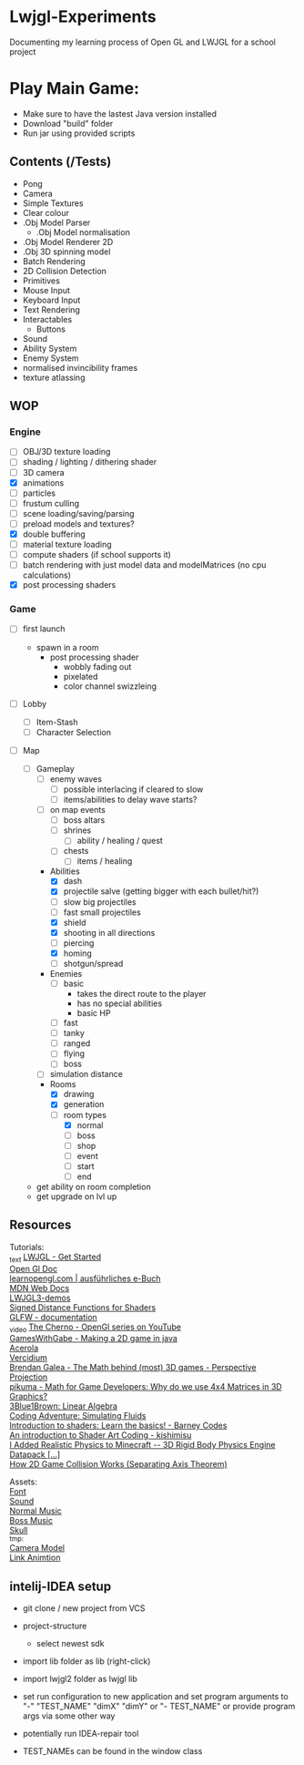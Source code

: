 # Lwjgl-Experiments

Documenting my learning process of Open GL and LWJGL for a school project

# Play Main Game:
- Make sure to have the lastest Java version installed
- Download "build" folder
- Run jar using provided scripts

## Contents (/Tests)
- Pong
- Camera
- Simple Textures
- Clear colour
- .Obj Model Parser 
  - .Obj Model normalisation
- .Obj Model Renderer 2D
- .Obj 3D spinning model
- Batch Rendering
- 2D Collision Detection
- Primitives
- Mouse Input
- Keyboard Input
- Text Rendering
- Interactables
  - Buttons
- Sound
- Ability System
- Enemy System
- normalised invincibility frames
- texture atlassing

## WOP
### Engine
- [ ] OBJ/3D texture loading
- [ ] shading / lighting / dithering shader
- [ ] 3D camera
- [x] animations
- [ ] particles
- [ ] frustum culling
- [ ] scene loading/saving/parsing
- [ ] preload models and textures?
- [x] double buffering
- [ ] material texture loading
- [ ] compute shaders (if school supports it)
- [ ] batch rendering with just model data and modelMatrices (no cpu calculations)
- [x] post processing shaders
### Game
- [ ] first launch
  - spawn in a room
    - post processing shader
      - wobbly fading out
      - pixelated
      - color channel swizzleing

- [ ] Lobby
  - [ ] Item-Stash
  - [ ] Character Selection
- [ ] Map
  - [ ] Gameplay
    - [ ] enemy waves
      - [ ] possible interlacing if cleared to slow
      - [ ] items/abilities to delay wave starts?
    - [ ] on map events
      - [ ] boss altars
      - [ ] shrines
        - [ ] ability / healing / quest
      - [ ] chests
        - [ ] items / healing 
    - Abilities
      - [x] dash
      - [x] projectile salve (getting bigger with each bullet/hit?)
      - [ ] slow big projectiles
      - [ ] fast small projectiles
      - [x] shield
      - [x] shooting in all directions
      - [ ] piercing
      - [x] homing
      - [ ] shotgun/spread
    - Enemies
      - [ ] basic
          - takes the direct route to the player
          - has no special abilities
          - basic HP
      - [ ] fast
      - [ ] tanky
      - [ ] ranged
      - [ ] flying
      - [ ] boss
    - [ ] simulation distance
    - Rooms
      - [x] drawing
      - [x] generation
      - [ ] room types
        - [x] normal
        - [ ] boss
        - [ ] shop
        - [ ] event
        - [ ] start
        - [ ] end
      
  - get ability on room completion
  - get upgrade on lvl up

## Resources
Tutorials: <br>
<sub> text </sub>
[LWJGL - Get Started](https://www.lwjgl.org/guide) <br>
[Open Gl Doc](https://docs.gl) <br>
[learnopengl.com | ausführliches e-Buch](https://learnopengl.com/) <br>
[MDN Web Docs](https://developer.mozilla.org/en-US/docs/Games/Techniques/2D_collision_detection) <br>
[LWJGL3-demos](https://github.com/LWJGL/lwjgl3-demos) <br>
[Signed Distance Functions for Shaders](https://iquilezles.org/articles/distfunctions2d/) <br>
[GLFW - documentation](https://www.glfw.org/docs/latest/) <br>
<sub> video </sub>
[The Cherno - OpenGl series on YouTube](https://www.youtube.com/watch?v=W3gAzLwfIP0&list=PLlrATfBNZ98foTJPJ_Ev03o2oq3-GGOS2) <br>
[GamesWithGabe - Making a 2D game in java](https://www.youtube.com/watch?v=VyKE7vz65rY&list=PLtrSb4XxIVbp8AKuEAlwNXDxr99e3woGE) <br>
[Acerola](https://www.youtube.com/@Acerola_t) <br>
[Vercidium](https://www.youtube.com/@Vercidium) <br>
[Brendan Galea - The Math behind (most) 3D games - Perspective Projection](https://www.youtube.com/watch?v=Do_vEjd6gF0) <br>
[pikuma - Math for Game Developers: Why do we use 4x4 Matrices in 3D Graphics?](https://www.youtube.com/watch?v=Do_vEjd6gF0) <br>
[3Blue1Brown: Linear Algebra](https://www.youtube.com/playlist?list=PL0-GT3co4r2y2YErbmuJw2L5tW4Ew2O5B) <br>
[Coding Adventure: Simulating Fluids](https://www.youtube.com/watch?v=rSKMYc1CQHE) <br>
[Introduction to shaders: Learn the basics! - Barney Codes](https://www.youtube.com/watch?v=3mfvZ-mdtZQ) <br>
[An introduction to Shader Art Coding - kishimisu](https://www.youtube.com/watch?v=f4s1h2YETNY&t=1187s) <br>
[I Added Realistic Physics to Minecraft -- 3D Rigid Body Physics Engine Datapack […]](https://www.youtube.com/watch?v=DhCBCudKJTs)<br>
[How 2D Game Collision Works (Separating Axis Theorem)](https://youtu.be/dn0hUgsok9M?si=RC3326ZOYTs-CUk3)


Assets: <br>
[Font](https://opengameart.org/content/ascii-bitmap-font-oldschool#comment-105057) <br>
[Sound](https://sfxr.me/) <br>
[Normal Music](https://www.fesliyanstudios.com/royalty-free-music/download/retro-platforming/454) <br>
[Boss Music](https://www.fesliyanstudios.com/royalty-free-music/download/boss-time/2340) <br>
[Skull](https://www.pinterest.com/pin/496029346460251614/) <br>
<sub>tmp:</sub> <br>
[Camera Model](https://rigmodels.com/model.php?view=Camera-3d-model__7WSLWPG7ZGVUXV18PUHLN2G4N) <br>
[Link Animtion](https://forum.unity.com/attachments/linkedit-png.80767/)

## intelij-IDEA setup
- git clone / new project from VCS
- project-structure
     - select newest sdk
- import lib folder as lib (right-click)
- import lwjgl2 folder as lwjgl lib
- set run configuration to new application and set program arguments to "-" "TEST_NAME" "dimX" "dimY" or "- TEST_NAME" or provide program args via some other way
- potentially run IDEA-repair tool

- TEST_NAMEs can be found in the window class
